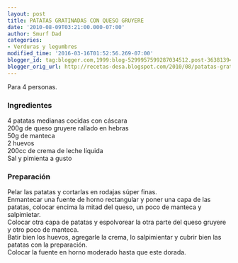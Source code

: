 ```yaml
---
layout: post
title: PATATAS GRATINADAS CON QUESO GRUYERE
date: '2010-08-09T03:21:00.000-07:00'
author: Smurf Dad
categories:
- Verduras y legumbres
modified_time: '2016-03-16T01:52:56.269-07:00'
blogger_id: tag:blogger.com,1999:blog-5299957599287034512.post-3638139474249260084
blogger_orig_url: http://recetas-desa.blogspot.com/2010/08/patatas-gratinadas-con-queso-gruyere.html
---
```


Para 4 personas.<br /><h3>Ingredientes</h3>4 patatas medianas cocidas con cáscara<br />200g de queso gruyere rallado en hebras<br />50g de manteca<br />2 huevos<br />200cc de crema de leche líquida<br />Sal y pimienta a gusto<br /><h3>Preparación</h3>Pelar las patatas y cortarlas en rodajas súper finas.<br />Enmantecar una fuente de horno rectangular y poner una capa de las patatas, colocar encima la mitad del queso, un poco de manteca y salpimietar.<br />Colocar otra capa de patatas y espolvorear la otra parte del queso gruyere y otro poco de manteca.<br />Batir bien los huevos, agregarle la crema, lo salpimientar y cubrir bien las patatas con la preparación.<br />Colocar la fuente en horno moderado hasta que este dorada.